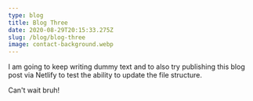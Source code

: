 ```yaml
---
type: blog
title: Blog Three
date: 2020-08-29T20:15:33.275Z
slug: /blog/blog-three
image: contact-background.webp
---
```

I am going to keep writing dummy text and to also try publishing this blog post via Netlify to test the ability to update the file structure.

Can't wait bruh!